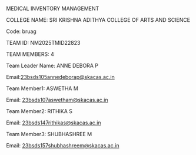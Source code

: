 MEDICAL INVENTORY MANAGEMENT 

COLLEGE NAME: SRI KRISHNA ADITHYA COLLEGE OF ARTS AND SCIENCE 

Code: bruag  

TEAM ID: NM2025TMID22823 

TEAM MEMBERS: 4

Team Leader Name: ANNE DEBORA P 

Email:23bsds105annedeborap@skacas.ac.in 

Team Member1: ASWETHA M  

Email: 23bsds107aswetham@skacas.ac.in 

Team Member2: RITHIKA S 

Email: 23bsds147rithikas@skacas.ac.in 

Team Member3: SHUBHASHREE M 

Email: 23bsds157shubhashreem@skacas.ac.in
